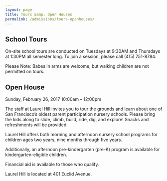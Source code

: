 ```yaml
---
layout: page
title: Tours &amp; Open Houses
permalink: /admissions/tours-openhouses/
---
```


## School Tours

On-site school tours are conducted on Tuesdays at 9:30AM and Thursdays at 1:30PM all semester long. To join a session, please call (415) 751-8784.

Please Note: Babes in arms are welcome, but walking children are not permitted on tours.

## Open House

Sunday, February 26, 2017
10:00am – 12:00pm

The staff at Laurel Hill invites you to tour the grounds and learn about one of San Francisco’s oldest parent participation nursery schools. Please bring the kids along to slide, climb, build, ride, dig, and explore! Snacks and refreshments will be provided. 

Laurel Hill offers both morning and afternoon nursery school programs for children ages two years, nine months through five years.

Additionally, an afternoon pre-kindergarten (pre-K) program is available for kindergarten-eligible children.

Financial aid is available to those who qualify.

Laurel Hill is located at 401 Euclid Avenue.
